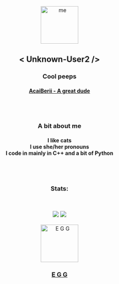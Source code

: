 <div align="center">
  <img alt="me" width="100" hight="100" src="https://avatars.githubusercontent.com/u/46464404?v=4"><h2>< Unknown-User2 /></h2>
  <h3>Cool peeps</h3>
  <h4><a href="https://github.com/AcaiBerii">AcaiBerii - A great dude</a></h4>
  <br><br>

  <h3>A bit about me</h3>
  <h4>I like cats<br>
  I use she/her pronouns<br>
  I code in mainly in C++ and a bit of Python</h4>
  <br><br>

  <h3>Stats:</h3>
  <br><br>
  <img src="https://github-readme-stats.vercel.app/api?username=unknown-user2&show_icons=true&theme=onedark">
  <img src="https://github-readme-stats.vercel.app/api/top-langs/?username=unknown-user2&layout=compact&theme=onedark">
  <br><br>

  <img alt="E G G" width="100" hight="100" src="https://avatars.githubusercontent.com/u/81579876?s=200&v=4">
  <h3><a href="https://github.com/EggOrg">E G G</a></h3>
</div>
